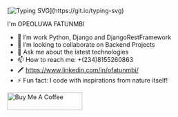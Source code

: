 [![Typing SVG](https://readme-typing-svg.demolab.com/?lines=WELCOME;)](https://git.io/typing-svg)



I'm OPEOLUWA FATUNMBI

- 🌱 I’m work Python, Django and DjangoRestFramework
- 👯 I’m looking to collaborate on Backend Projects
- 💬 Ask me about the latest technologies
- 📫 How to reach me: +(234)8155260863
- 🖍️ https://www.linkedin.com/in/ofatunmbi/
- ⚡ Fun fact: I code with inspirations from nature itself!

<a href="https://www.buymeacoffee.com/opeoluwaf" target="_blank"><img src="https://cdn.buymeacoffee.com/buttons/default-orange.png" alt="Buy Me A Coffee" height="41" width="174"></a>



